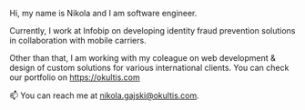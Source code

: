 Hi, my name is Nikola and I am software engineer.

Currently, I work at Infobip on developing identity fraud prevention solutions
in collaboration with mobile carriers. 

Other than that, I am working with my coleague
on web development & design of custom solutions for various international clients.
You can check our portfolio on https://okultis.com

📫 You can reach me at nikola.gajski@okultis.com.
